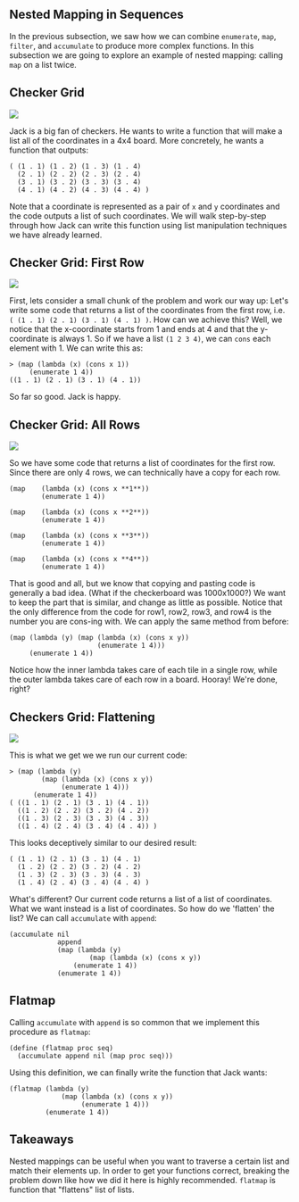 ## Nested Mapping in Sequences

In the previous subsection, we saw how we can combine `enumerate`, `map`,
`filter`, and `accumulate` to produce more complex functions. In this
subsection we are going to explore an example of nested mapping: calling `map`
on a list twice.

## Checker Grid

![](/static/checker.png)

Jack is a big fan of checkers. He wants to write a function that will make a
list  all of the coordinates in a 4x4 board. More concretely, he wants a
function that outputs:

    
    ( (1 . 1) (1 . 2) (1 . 3) (1 . 4)
      (2 . 1) (2 . 2) (2 . 3) (2 . 4)
      (3 . 1) (3 . 2) (3 . 3) (3 . 4)
      (4 . 1) (4 . 2) (4 . 3) (4 . 4) )
    

Note that a coordinate is represented as a pair of `x` and `y` coordinates and
the code outputs a list of such coordinates. We will walk step-by-step through
how Jack can write this function using list manipulation techniques we have
already learned.

## Checker Grid: First Row

![](/static/checker.png)

First, lets consider a small chunk of the problem and work our way up: Let's
write some code that returns a list of the coordinates from the first row,
i.e. `( (1 . 1) (2 . 1) (3 . 1) (4 . 1) )`. How can we achieve this? Well, we
notice that the x-coordinate starts from 1 and ends at 4 and that the
y-coordinate is always 1. So if we have a list `(1 2 3 4)`, we can `cons` each
element with 1. We can write this as:

    
    > (map (lambda (x) (cons x 1))
         (enumerate 1 4))
    ((1 . 1) (2 . 1) (3 . 1) (4 . 1))
    

So far so good. Jack is happy.

## Checker Grid: All Rows

![](/static/checker.png)

So we have some code that returns a list of coordinates for the first row.
Since there are only 4 rows, we can technically have a copy for each row.

    
    (map	(lambda (x) (cons x **1**))
            (enumerate 1 4))
    
    (map	(lambda (x) (cons x **2**))
            (enumerate 1 4))
    
    (map	(lambda (x) (cons x **3**))
            (enumerate 1 4))
    
    (map	(lambda (x) (cons x **4**))
            (enumerate 1 4))
    
    

That is good and all, but we know that copying and pasting code is generally a
bad idea. (What if the checkerboard was 1000x1000?) We want to keep the part that is similar, and change as little as possible. Notice that the only difference from the code for row1, row2, row3, and row4 is the number you are cons-ing with. We can apply the same method
from before:

    
    (map (lambda (y) (map (lambda (x) (cons x y))
                          (enumerate 1 4)))
         (enumerate 1 4))

Notice how the inner lambda takes care of each tile in a single row, while the outer lambda takes care of each row in a board. Hooray! We're done, right?

## Checkers Grid: Flattening

![](/static/checker.png)

This is what we get we we run our current code:

    
    
    > (map (lambda (y) 
            (map (lambda (x) (cons x y))
                 (enumerate 1 4)))  
          (enumerate 1 4))
    ( ((1 . 1) (2 . 1) (3 . 1) (4 . 1))  
      ((1 . 2) (2 . 2) (3 . 2) (4 . 2))   
      ((1 . 3) (2 . 3) (3 . 3) (4 . 3))   
      ((1 . 4) (2 . 4) (3 . 4) (4 . 4)) )
    

This looks deceptively similar to our desired result:

    
    
    ( (1 . 1) (2 . 1) (3 . 1) (4 . 1)  
      (1 . 2) (2 . 2) (3 . 2) (4 . 2) 
      (1 . 3) (2 . 3) (3 . 3) (4 . 3) 
      (1 . 4) (2 . 4) (3 . 4) (4 . 4) )

What's different? Our current code returns a list of a list of coordinates.
What we want instead is a list of coordinates. So how do we 'flatten' the
list? We can call `accumulate` with `append`:

    
    (accumulate nil
           	    append
                (map (lambda (y) 
                        (map (lambda (x) (cons x y)) 
                    (enumerate 1 4))
                (enumerate 1 4))
    

## Flatmap

Calling `accumulate` with `append` is so common that we implement this procedure as `flatmap`:

    
    (define (flatmap proc seq)
      (accumulate append nil (map proc seq)))

Using this definition, we can finally write the function that Jack wants:

    
    (flatmap (lambda (y) 
                 (map (lambda (x) (cons x y))
                      (enumerate 1 4)))
             (enumerate 1 4))
    
    
     

## Takeaways

Nested mappings can be useful when you want to traverse a certain list and
match their elements up. In order to get your functions correct, breaking the
problem down like how we did it here is highly recommended. `flatmap` is
function that "flattens" list of lists.

